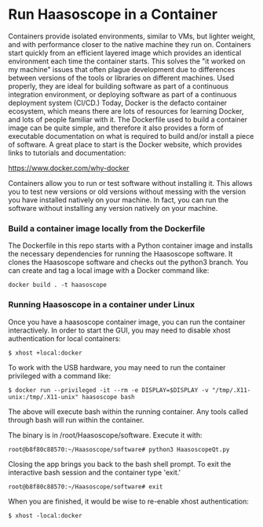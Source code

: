 # Run Haasoscope in a Container

Containers provide isolated environments, similar to VMs, but lighter weight, and with performance closer to the native machine they run on.  Containers start quickly from an efficient layered image which provides an identical environment each time the container starts.  This solves the "it worked on my machine" issues that often plague development due to differences between versions of the tools or libraries on different machines.  Used properly, they are ideal for building software as part of a continuous integration environment, or deploying software as part of a continuous deployment system (CI/CD.)  Today, Docker is the defacto container ecosystem, which means there are lots of resources for learning Docker, and lots of people familiar with it.  The Dockerfile used to build a container image can be quite simple, and therefore it also provides a form of executable documentation on what is required to build and/or install a piece of software.  A great place to start is the Docker website, which provides links to tutorials and documentation:

https://www.docker.com/why-docker

Containers allow you to run or test software without installing it.  This allows you to test new versions or old versions without messing with the version you have installed natively on your machine.  In fact, you can run the software without installing any version natively on your machine.

###  Build a container image locally from the Dockerfile

The Dockerfile in this repo starts with a Python container image and installs the necessary dependencies for running the Haasoscope software.  It clones the Haasoscope software and checks out the python3 branch.  You can create and tag a local image with a Docker command like:
```
docker build . -t haasoscope
```
### Running Haasoscope in a container under Linux
Once you have a haasoscope container image, you can run the container interactively.  In order to start the GUI, you may need to disable xhost authentication for local containers:

``` 
$ xhost +local:docker
```
To work with the USB hardware, you may need to run the container 
privileged with a command like:
```
$ docker run --privileged -it --rm -e DISPLAY=$DISPLAY -v "/tmp/.X11-unix:/tmp/.X11-unix" haasoscope bash
``` 
The above will execute bash within the running container.  Any
tools called through bash will run within the container.

The binary is in /root/Haasoscope/software.  Execute it with:

```
root@b8f80c88570:~/Haasoscope/software# python3 HaasoscopeQt.py
```
Closing the app brings you back to the bash shell prompt.  To exit the interactive bash session and the container type 'exit.'
```
root@b8f80c88570:~/Haasoscope/software# exit
```
When you are finished, it would be wise to re-enable xhost authentication: 
```
$ xhost -local:docker
```

